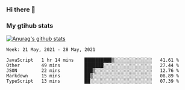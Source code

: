 ### Hi there 👋

### My gtihub stats

[![Anurag's github stats](https://github-readme-stats.vercel.app/api?username=gaozhidong)](https://github.com/gaozhidong/github-readme-stats)

<!--START_SECTION:waka-->
```text
Week: 21 May, 2021 - 28 May, 2021

JavaScript   1 hr 14 mins    ██████████▒░░░░░░░░░░░░░░   41.61 % 
Other        49 mins         ███████░░░░░░░░░░░░░░░░░░   27.44 % 
JSON         22 mins         ███▒░░░░░░░░░░░░░░░░░░░░░   12.76 % 
Markdown     15 mins         ██▒░░░░░░░░░░░░░░░░░░░░░░   08.89 % 
TypeScript   13 mins         ██░░░░░░░░░░░░░░░░░░░░░░░   07.39 % 
```
<!--END_SECTION:waka-->